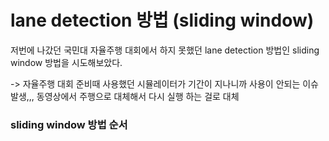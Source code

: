 # lane detection 방법 (sliding window) 

저번에 나갔던 국민대 자율주행 대회에서 하지 못했던 lane detection 방법인 sliding window 방법을 시도해보았다. 

-> 자율주행 대회 준비때 사용했던 시뮬레이터가 기간이 지나니까 사용이 안되는 이슈발생,,, 
동영상에서 주행으로 대체해서 다시 실행 하는 걸로 대체 




### sliding window 방법 순서











